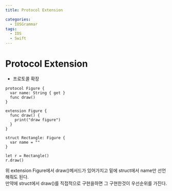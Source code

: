 ```yaml
---
title: Protocol Extension

categories:
  - IOSGrammar
tags:
  - IOS
  - Swift
---
```


# Protocol Extension  
- 프로토콜 확장


~~~
protocol Figure {
  var name: String { get }
  func draw()
}

extension Figure {
  func draw() {
    print("draw figure")
  }
}

struct Rectangle: Figure {
  var name = ""
}

let r = Rectangle()
r.draw()
~~~
위 extension Figure에서 draw()메서드가 있어가지고 밑에 struct에서 name만 선언해줘도 된다.  
만약에 struct에서 draw()를 직접적으로 구현을하면 그 구현한것이 우선순위를 가진다.

